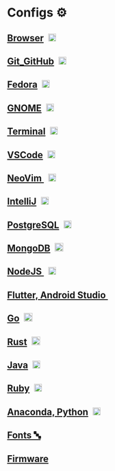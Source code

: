 # Configs ⚙️

## [Browser](./Browser/README.md)&ensp;<img src='https://upload.wikimedia.org/wikipedia/commons/thumb/a/a0/Firefox_logo%2C_2019.svg/1200px-Firefox_logo%2C_2019.svg.png' width="18">

## [Git_GitHub](./Git_GitHub/README.md)&ensp;<img src='https://git-scm.com/images/logos/downloads/Git-Icon-1788C.png' width="18">

## [Fedora](./Fedora/README.md)&ensp;<img src='https://upload.wikimedia.org/wikipedia/commons/thumb/4/41/Fedora_icon_%282021%29.svg/2089px-Fedora_icon_%282021%29.svg.png' width="18">

## [GNOME](./GNOME/README.md)&ensp;<img src='https://cdn0.iconfinder.com/data/icons/flat-round-system/512/gnome-512.png' width="18">

## [Terminal](./Terminal/README.md)&ensp;<img src='https://encrypted-tbn0.gstatic.com/images?q=tbn:ANd9GcRG6kvdvxprAVso5OdcNtmyB5r1-CugXKHvDoHZD1POf8Oc0ZlghezIMxPBlABG21VxTT8&usqp=CAU' width="18">

## [VSCode](./VSCode/README.md)&ensp;<img src='https://upload.wikimedia.org/wikipedia/commons/thumb/9/9a/Visual_Studio_Code_1.35_icon.svg/2048px-Visual_Studio_Code_1.35_icon.svg.png' width="18">

## [NeoVim ](./NeoVim/README.md)&ensp;<img src='https://upload.wikimedia.org/wikipedia/commons/thumb/3/3a/Neovim-mark.svg/1680px-Neovim-mark.svg.png' width="18">

## [IntelliJ](./IntelliJ/README.md)&ensp;<img src='https://upload.wikimedia.org/wikipedia/commons/thumb/9/9c/IntelliJ_IDEA_Icon.svg/1200px-IntelliJ_IDEA_Icon.svg.png' width="18">

## [PostgreSQL](./Postgres/README.md)&ensp;<img src='https://cdn-icons-png.flaticon.com/512/5968/5968342.png' width="18">

## [MongoDB](./MongoDB/README.md)&ensp;<img src='https://cdn.icon-icons.com/icons2/2415/PNG/512/mongodb_original_logo_icon_146424.png' width="20">

## [NodeJS ](./NodeJs/README.md)&ensp;<img src='https://static-00.iconduck.com/assets.00/node-js-icon-454x512-nztofx17.png' width="18">

## [Flutter, Android Studio ](./Flutter/README.md)&ensp;<img src='https://static-00.iconduck.com/assets.00/flutter-icon-1651x2048-ojswpayr.png' width="15">

## [Go](./Go/README.md)&ensp;<img src='https://cdn.icon-icons.com/icons2/2107/PNG/512/file_type_go_gopher_icon_130571.png' width="20">

## [Rust](./Rust/README.md)&ensp;<img src='https://upload.wikimedia.org/wikipedia/commons/thumb/2/20/Rustacean-orig-noshadow.svg/220px-Rustacean-orig-noshadow.svg.png' width="20">

## [Java](./Java/README.md)&ensp;<img src='https://cdn-icons-png.flaticon.com/512/5968/5968282.png' width="18">

## [Ruby](./Ruby/README.md)&ensp;<img src="https://upload.wikimedia.org/wikipedia/commons/7/73/Ruby_logo.svg" width="18">

## [Anaconda, Python](./Anaconda_Python/README.md)&ensp;<img src='https://cdn3.iconfinder.com/data/icons/logos-and-brands-adobe/512/267_Python-512.png' width="18">

## [Fonts 🔤](./Fonts/README.md)

## [Firmware](./Firmware/README.md)
